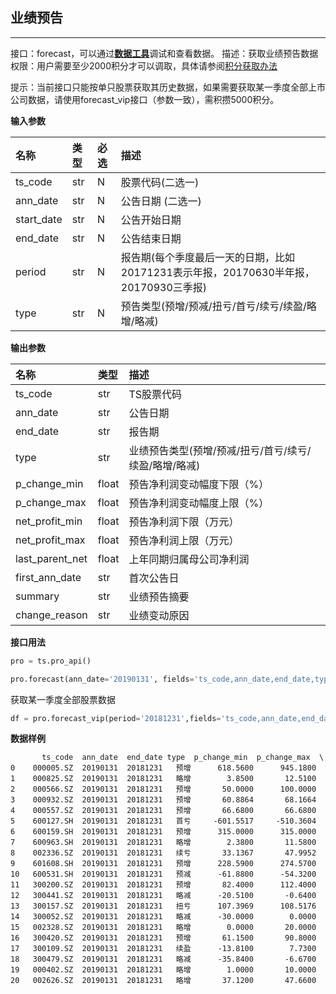## 业绩预告

------

接口：forecast，可以通过[**数据工具**](https://tushare.pro/webclient/)调试和查看数据。
描述：获取业绩预告数据
权限：用户需要至少2000积分才可以调取，具体请参阅[积分获取办法](https://tushare.pro/document/1?doc_id=13)

提示：当前接口只能按单只股票获取其历史数据，如果需要获取某一季度全部上市公司数据，请使用forecast_vip接口（参数一致），需积攒5000积分。

**输入参数**

| 名称       | 类型 | 必选 | 描述                                                         |
| :--------- | :--- | :--- | :----------------------------------------------------------- |
| ts_code    | str  | N    | 股票代码(二选一)                                             |
| ann_date   | str  | N    | 公告日期 (二选一)                                            |
| start_date | str  | N    | 公告开始日期                                                 |
| end_date   | str  | N    | 公告结束日期                                                 |
| period     | str  | N    | 报告期(每个季度最后一天的日期，比如20171231表示年报，20170630半年报，20170930三季报) |
| type       | str  | N    | 预告类型(预增/预减/扭亏/首亏/续亏/续盈/略增/略减)            |

**输出参数**

| 名称            | 类型  | 描述                                                  |
| :-------------- | :---- | :---------------------------------------------------- |
| ts_code         | str   | TS股票代码                                            |
| ann_date        | str   | 公告日期                                              |
| end_date        | str   | 报告期                                                |
| type            | str   | 业绩预告类型(预增/预减/扭亏/首亏/续亏/续盈/略增/略减) |
| p_change_min    | float | 预告净利润变动幅度下限（%）                           |
| p_change_max    | float | 预告净利润变动幅度上限（%）                           |
| net_profit_min  | float | 预告净利润下限（万元）                                |
| net_profit_max  | float | 预告净利润上限（万元）                                |
| last_parent_net | float | 上年同期归属母公司净利润                              |
| first_ann_date  | str   | 首次公告日                                            |
| summary         | str   | 业绩预告摘要                                          |
| change_reason   | str   | 业绩变动原因                                          |

**接口用法**

```python
pro = ts.pro_api()

pro.forecast(ann_date='20190131', fields='ts_code,ann_date,end_date,type,p_change_min,p_change_max,net_profit_min')
```

获取某一季度全部股票数据

```python
df = pro.forecast_vip(period='20181231',fields='ts_code,ann_date,end_date,type,p_change_min,p_change_max,net_profit_min')
```

**数据样例**

```
       ts_code  ann_date  end_date type  p_change_min  p_change_max  \
0    000005.SZ  20190131  20181231   预增      618.5600      945.1800   
1    000825.SZ  20190131  20181231   略增        3.8500       12.5100   
2    000566.SZ  20190131  20181231   预增       50.0000      100.0000   
3    000932.SZ  20190131  20181231   预增       60.8864       68.1664   
4    000557.SZ  20190131  20181231   预增       66.6800       66.6800   
5    600127.SH  20190131  20181231   首亏     -601.5517     -510.3604   
6    600159.SH  20190131  20181231   预增      315.0000      315.0000   
7    600963.SH  20190131  20181231   略增        2.3800       11.5800   
8    002336.SZ  20190131  20181231   续亏       33.1367       47.9952   
9    601608.SH  20190131  20181231   预增      228.5900      274.5700   
10   600531.SH  20190131  20181231   预减      -61.8800      -54.3200   
11   300200.SZ  20190131  20181231   预增       82.4000      112.4000   
12   300441.SZ  20190131  20181231   略减      -20.5100       -0.6400   
13   300157.SZ  20190131  20181231   扭亏      107.3969      108.5176   
14   300052.SZ  20190131  20181231   略减      -30.0000        0.0000   
15   002328.SZ  20190131  20181231   略增        0.0000       20.0000   
16   300420.SZ  20190131  20181231   预增       61.1500       90.8000   
17   300109.SZ  20190131  20181231   续盈      -13.8100        7.7300   
18   300479.SZ  20190131  20181231   略减      -35.8400       -6.6700   
19   000402.SZ  20190131  20181231   略增        1.0000       10.0000   
20   002626.SZ  20190131  20181231   略增       37.1200       47.6600
```